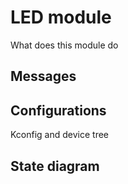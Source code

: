 # LED module

What does this module do

## Messages

## Configurations

Kconfig and device tree

## State diagram
